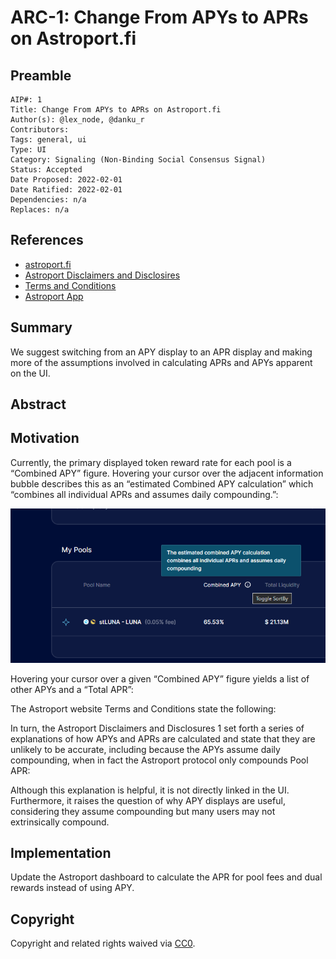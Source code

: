 # ARC-1: Change From APYs to APRs on Astroport.fi

## Preamble
```
AIP#: 1
Title: Change From APYs to APRs on Astroport.fi
Author(s): @lex_node, @danku_r
Contributors:
Tags: general, ui
Type: UI
Category: Signaling (Non-Binding Social Consensus Signal)
Status: Accepted
Date Proposed: 2022-02-01
Date Ratified: 2022-02-01
Dependencies: n/a
Replaces: n/a
```
## References

- [astroport.fi](https://astroport.fi/)
- [Astroport Disclaimers and Disclosires](https://astroport.medium.com/astroport-disclaimers-38dee1f94300)
- [Terms and Conditions](https://astroport.fi/terms-and-conditions)
- [Astroport App](https://app.astroport.fi/pools)

## Summary

We suggest switching from an APY display to an APR display and making more of the assumptions involved in calculating APRs and APYs apparent on the UI.

## Abstract


## Motivation

Currently, the primary displayed token reward rate for each pool is a “Combined APY” figure. Hovering your cursor over the adjacent information bubble describes this as an “estimated Combined APY calculation” which “combines all individual APRs and assumes daily compounding.”:

![combined-apy-tooltip](./media/combined-apy-tooltip.png)

Hovering your cursor over a given “Combined APY” figure yields a list of other APYs and a “Total APR”:



The Astroport website Terms and Conditions state the following:


In turn, the Astroport Disclaimers and Disclosures 1 set forth a series of explanations of how APYs and APRs are calculated and state that they are unlikely to be accurate, including because the APYs assume daily compounding, when in fact the Astroport protocol only compounds Pool APR:



Although this explanation is helpful, it is not directly linked in the UI. Furthermore, it raises the question of why APY displays are useful, considering they assume compounding but many users may not extrinsically compound.

## Implementation

Update the Astroport dashboard to calculate the APR for pool fees and dual rewards instead of using APY.

## Copyright

Copyright and related rights waived via [CC0](https://creativecommons.org/publicdomain/zero/1.0/).
